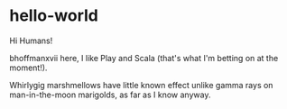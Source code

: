 hello-world
===========

Hi Humans!

bhoffmanxvii here, I like Play and Scala (that's what I'm betting on at the moment!).

Whirlygig marshmellows have little known effect unlike gamma rays on man-in-the-moon marigolds, as far as I know anyway.
